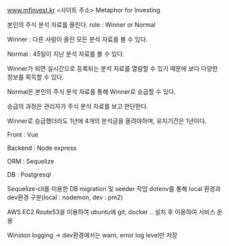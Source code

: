 www.mfinvest.kr
<사이트 주소>
Metaphor for Investing

본인의 주식 분석 자료를 올린다. role : Winner or Normal

Winner : 다른 사람이 올린 모든 분석 자료를 볼 수 있다.

Normal : 45일이 지난 분석 자료를 볼 수 있다.

Winner가 되면 실시간으로 등록되는 분석 자료를 열람할 수 있기 때문에 보다 다양한 정보를 획득할 수 있다.

Normal은 본인의 주식 분석 자료를 통해 Winner로 승급할 수 있다.

승급의 과정은 관리자가 주식 분석 자료를 보고 판단한다.

Winner로 승급했더라도 1년에 4개의 분석글을 올려야하며, 유지기간은 1년이다.

Front : Vue

Backend : Node express

ORM : Sequelize

DB : Postgresql

Sequelize-cli를 이용한 DB migration 및 seeder 작업 
dotenv를 통해 local 환경과 dev환경 구분(local : nodemon, dev : pm2)

AWS EC2 Route53을 이용하여 ubuntu에 git, docker .. 설치 후 이용하여 서비스 운용

Winston logging -> dev환경에서는 warn, error log level만 저장
